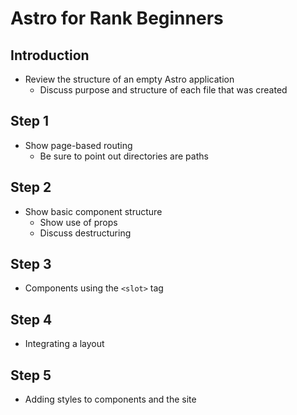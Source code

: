 # Astro for Rank Beginners

## Introduction

* Review the structure of an empty Astro application
  * Discuss purpose and structure of each file that was created

## Step 1

* Show page-based routing
  * Be sure to point out directories are paths

## Step 2

* Show basic component structure
  * Show use of props
  * Discuss destructuring

## Step 3

* Components using the `<slot>` tag

## Step 4

* Integrating a layout

## Step 5

* Adding styles to components and the site
